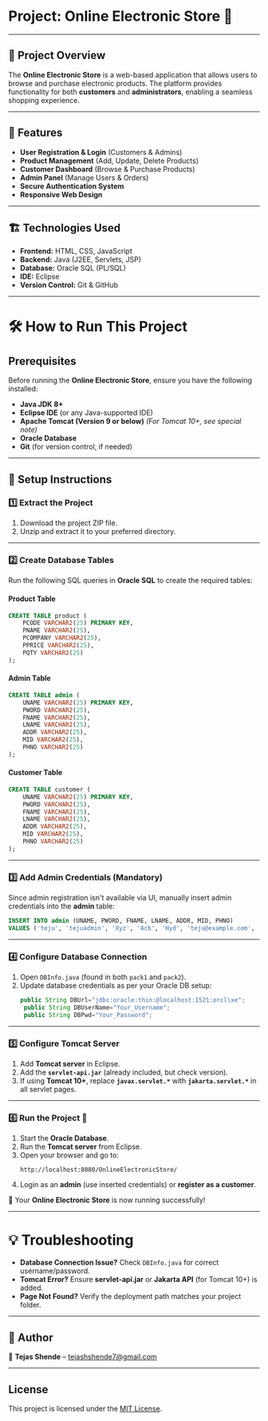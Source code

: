 # Project: Online Electronic Store 🛒  

---

## 📌 Project Overview  
The **Online Electronic Store** is a web-based application that allows users to browse and purchase electronic products. The platform provides functionality for both **customers** and **administrators**, enabling a seamless shopping experience.

---

## 🚀 Features  
- **User Registration & Login** (Customers & Admins)  
- **Product Management** (Add, Update, Delete Products)  
- **Customer Dashboard** (Browse & Purchase Products)  
- **Admin Panel** (Manage Users & Orders)  
- **Secure Authentication System**  
- **Responsive Web Design**  

---

## 🏗️ Technologies Used  
- **Frontend:** HTML, CSS, JavaScript  
- **Backend:** Java (J2EE, Servlets, JSP)  
- **Database:** Oracle SQL (PL/SQL)  
- **IDE:** Eclipse  
- **Version Control:** Git & GitHub  

---

# 🛠 How to Run This Project  

## Prerequisites  
Before running the **Online Electronic Store**, ensure you have the following installed:  
- **Java JDK 8+**  
- **Eclipse IDE** (or any Java-supported IDE)  
- **Apache Tomcat (Version 9 or below)** *(For Tomcat 10+, see special note)*  
- **Oracle Database**  
- **Git** (for version control, if needed)  

---

## 📂 Setup Instructions  

### 1️⃣ Extract the Project  
1. Download the project ZIP file.  
2. Unzip and extract it to your preferred directory.  

---

### 2️⃣ Create Database Tables  
Run the following SQL queries in **Oracle SQL** to create the required tables:  

#### **Product Table**  
```sql
CREATE TABLE product (
    PCODE VARCHAR2(25) PRIMARY KEY,
    PNAME VARCHAR2(25),
    PCOMPANY VARCHAR2(25),
    PPRICE VARCHAR2(25),
    PQTY VARCHAR2(25)
);
```

#### **Admin Table**  
```sql
CREATE TABLE admin (
    UNAME VARCHAR2(25) PRIMARY KEY,
    PWORD VARCHAR2(25),
    FNAME VARCHAR2(25),
    LNAME VARCHAR2(25),
    ADDR VARCHAR2(25),
    MID VARCHAR2(25),
    PHNO VARCHAR2(25)
);
```

#### **Customer Table**  
```sql
CREATE TABLE customer (
    UNAME VARCHAR2(25) PRIMARY KEY,
    PWORD VARCHAR2(25),
    FNAME VARCHAR2(25),
    LNAME VARCHAR2(25),
    ADDR VARCHAR2(25),
    MID VARCHAR2(25),
    PHNO VARCHAR2(25)
);
```

---

### 3️⃣ Add Admin Credentials (Mandatory)  
Since admin registration isn't available via UI, manually insert admin credentials into the **admin** table:  
```sql
INSERT INTO admin (UNAME, PWORD, FNAME, LNAME, ADDR, MID, PHNO)  
VALUES ('teju', 'tejuadmin', 'Xyz', 'Acb', 'Hyd', 'teju@example.com', '1234567890');
```

---

### 4️⃣ Configure Database Connection  
1. Open `DBInfo.java` (found in both `pack1` and `pack2`).  
2. Update database credentials as per your Oracle DB setup:  
   ```java
   public String DBUrl="jdbc:oracle:thin:@localhost:1521:orcl\xe";
    public String DBUserName="Your_Username";
	public String DBPwd="Your_Password"; 
   ```
   
---

### 5️⃣ Configure Tomcat Server  
1. Add **Tomcat server** in Eclipse.  
2. Add the **`servlet-api.jar`** (already included, but check version).  
3. If using **Tomcat 10+**, replace **`javax.servlet.*`** with **`jakarta.servlet.*`** in all servlet pages.

---

### 6️⃣ Run the Project 🚀  
1. Start the **Oracle Database**.  
2. Run the **Tomcat server** from Eclipse.  
3. Open your browser and go to:  
   ```
   http://localhost:8080/OnlineElectronicStore/
   ```
4. Login as an **admin** (use inserted credentials) or **register as a customer**.  

🎉 Your **Online Electronic Store** is now running successfully!  

---

# 💡 Troubleshooting  
- **Database Connection Issue?** Check `DBInfo.java` for correct username/password.  
- **Tomcat Error?** Ensure **servlet-api.jar** or **Jakarta API** (for Tomcat 10+) is added.  
- **Page Not Found?** Verify the deployment path matches your project folder.  

---

## 🔗 Author  
📧 **Tejas Shende** – [tejashshende7@gmail.com](mailto:tejashshende7@gmail.com)  

---

## License  
This project is licensed under the [MIT License](LICENSE.txt).  
